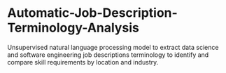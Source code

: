 # Automatic-Job-Description-Terminology-Analysis

Unsupervised natural language processing model to extract data science and software engineering job descriptions terminology to identify and compare skill requirements by location and industry.
